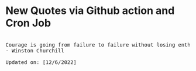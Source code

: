 # New Quotes via Github action and Cron Job

<pre>
<!-- #quote -->
Courage is going from failure to failure without losing enthusiasm.
- Winston Churchill

Updated on: [12/6/2022]
<!-- #quoteEnd -->
</pre>
